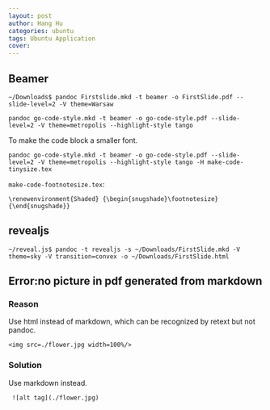 ```yaml
---
layout: post
author: Hang Hu
categories: ubuntu
tags: Ubuntu Application 
cover: 
---
```


## Beamer

`
~/Downloads$ pandoc Firstslide.mkd -t beamer -o FirstSlide.pdf --slide-level=2 -V theme=Warsaw
`

```
pandoc go-code-style.mkd -t beamer -o go-code-style.pdf --slide-level=2 -V theme=metropolis --highlight-style tango
```

To make the code block a smaller font.

```
pandoc go-code-style.mkd -t beamer -o go-code-style.pdf --slide-level=2 -V theme=metropolis --highlight-style tango -H make-code-tinysize.tex 
```

`make-code-footnotesize.tex`:

```
\renewenvironment{Shaded} {\begin{snugshade}\footnotesize} {\end{snugshade}}
```
## revealjs

`
~/reveal.js$ pandoc -t revealjs -s ~/Downloads/FirstSlide.mkd -V theme=sky -V transition=convex -o ~/Downloads/FirstSlide.html
`

## Error:no picture in pdf generated from markdown

### Reason

Use html instead of markdown, which can be recognized by retext but not pandoc.
```
<img src=./flower.jpg width=100%/>
```
### Solution

Use markdown instead.
```
 ![alt tag](./flower.jpg)
```


